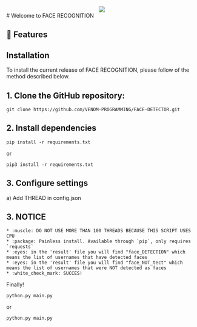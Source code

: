 <div align="center">
  <img src="https://www.thestoryoftexas.com/upload/images/events/movies/venomwisp-banner.png">
</div>
# Welcome to FACE RECOGNITION


##  :tangerine: Features


## Installation

To install the current release of FACE RECOGNITION, please follow of the method described below.


## 1. Clone the GitHub repository:

```shell
git clone https://github.com/VENOM-PROGRAMMING/FACE-DETECTOR.git
```

## 2. Install dependencies

```shell
pip install -r requirements.txt
```
or
```shell
pip3 install -r requirements.txt
```

## 3. Configure settings

  a) Add THREAD  in config.json
  

## 3. NOTICE
    * :muscle: DO NOT USE MORE THAN 100 THREADS BECAUSE THIS SCRIPT USES CPU
    * :package: Painless install. Available through `pip`, only requires `requests`
    * :eyes: in the 'result' file you will find "face_DETECTION" which means the list of usernames that have detected faces
    * :eyes: in the 'result' file you will find "face_NOT_tect" which means the list of usernames that were NOT detected as faces
    * :white_check_mark: SUCCES! 

Finally!

```shell
python.py main.py
```
or
```shell
python.py main.py
```




